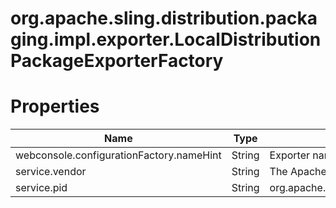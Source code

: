 # org.apache.sling.distribution.packaging.impl.exporter.LocalDistributionPackageExporterFactory

# Properties

| Name | Type | Value |
| ---- | ---- | ----- |
| webconsole.configurationFactory.nameHint | String | Exporter name: {name} |
| service.vendor | String | The Apache Software Foundation |
| service.pid | String | org.apache.sling.distribution.packaging.impl.exporter.LocalDistributionPackageExporterFactory |
